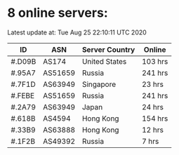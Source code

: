 # 8 online servers:

Latest update at: Tue Aug 25 22:10:11 UTC 2020

| ID | ASN | Server Country | Online |
| -- | --- | -------------- | ------ |
| #.D09B | AS174 | United States | 103 hrs |
| #.95A7 | AS51659 | Russia | 241 hrs |
| #.7F1D | AS63949 | Singapore | 23 hrs |
| #.FEBE | AS51659 | Russia | 241 hrs |
| #.2A79 | AS63949 | Japan | 24 hrs |
| #.618B | AS4594 | Hong Kong | 154 hrs |
| #.33B9 | AS63888 | Hong Kong | 12 hrs |
| #.1F2B | AS49392 | Russia | 7 hrs |

